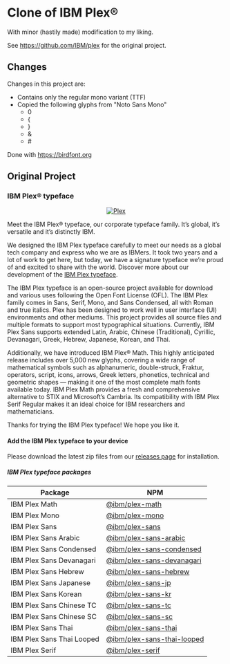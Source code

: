 # Clone of IBM Plex®

With minor (hastily made) modification to my liking.

See https://github.com/IBM/plex for the original project.

## Changes

Changes in this project are:

- Contains only the regular mono variant (TTF)
- Copied the following glyphs from "Noto Sans Mono"
    - 0
    - {
    - }
    - &
    - \#

Done with https://birdfont.org

## Original Project

### IBM Plex® typeface

<p align="center">
  <a href="https://www.ibm.com/plex/">
    <img alt="Plex" src="https://i.imgur.com/yB9xz60.jpg" />
  </a>
</p>

Meet the IBM Plex® typeface, our corporate typeface family. It’s global, it’s versatile and it’s distinctly IBM.

We designed the IBM Plex typeface carefully to meet our needs as a global tech company and express who we are as IBMers. It took two years and a lot of work to get here, but today, we have a signature typeface we’re proud of and excited to share with the world. Discover more about our development of the [IBM Plex typeface](https://www.ibm.com/plex/).

The IBM Plex typeface is an open-source project available for download and various uses following the Open Font License (OFL). The IBM Plex family comes in Sans, Serif, Mono, and Sans Condensed, all with Roman and true italics. Plex has been designed to work well in user interface (UI) environments and other mediums. This project provides all source files and multiple formats to support most typographical situations. Currently, IBM Plex Sans supports extended Latin, Arabic, Chinese (Traditional), Cyrillic, Devanagari, Greek, Hebrew, Japanese, Korean, and Thai.

Additionally, we have introduced IBM Plex® Math. This highly anticipated release includes over 5,000 new glyphs, covering a wide range of mathematical symbols such as alphanumeric, double-struck, Fraktur, operators, script, icons, arrows, Greek letters, phonetics, technical and geometric shapes — making it one of the most complete math fonts available today. IBM Plex Math provides a fresh and comprehensive alternative to STIX and Microsoft’s Cambria. Its compatibility with IBM Plex Serif Regular makes it an ideal choice for IBM researchers and mathematicians.

Thanks for trying the IBM Plex typeface! We hope you like it.

#### Add the IBM Plex typeface to your device

Please download the latest zip files from our [releases page](https://github.com/IBM/plex/releases) for installation.

##### IBM Plex typeface packages

| Package                   | NPM                                                                                    |
| ------------------------- | -------------------------------------------------------------------------------------- |
| IBM Plex Math             | [@ibm/plex-math](https://www.npmjs.com/package/@ibm/plex-math)                         |
| IBM Plex Mono             | [@ibm/plex-mono](https://www.npmjs.com/package/@ibm/plex-mono)                         |
| IBM Plex Sans             | [@ibm/plex-sans](https://www.npmjs.com/package/@ibm/plex-sans)                         |
| IBM Plex Sans Arabic      | [@ibm/plex-sans-arabic](https://www.npmjs.com/package/@ibm/plex-sans-arabic)           |
| IBM Plex Sans Condensed   | [@ibm/plex-sans-condensed](https://www.npmjs.com/package/@ibm/plex-sans-condensed)     |
| IBM Plex Sans Devanagari  | [@ibm/plex-sans-devanagari](https://www.npmjs.com/package/@ibm/plex-sans-devanagari)   |
| IBM Plex Sans Hebrew      | [@ibm/plex-sans-hebrew](https://www.npmjs.com/package/@ibm/plex-sans-hebrew)           |
| IBM Plex Sans Japanese    | [@ibm/plex-sans-jp](https://www.npmjs.com/package/@ibm/plex-sans-jp)                   |
| IBM Plex Sans Korean      | [@ibm/plex-sans-kr](https://www.npmjs.com/package/@ibm/plex-sans-kr)                   |
| IBM Plex Sans Chinese TC  | [@ibm/plex-sans-tc](https://www.npmjs.com/package/@ibm/plex-sans-tc)                   |
| IBM Plex Sans Chinese SC  | [@ibm/plex-sans-sc](https://www.npmjs.com/package/@ibm/plex-sans-sc)                   |
| IBM Plex Sans Thai        | [@ibm/plex-sans-thai](https://www.npmjs.com/package/@ibm/plex-sans-thai)               |
| IBM Plex Sans Thai Looped | [@ibm/plex-sans-thai-looped](https://www.npmjs.com/package/@ibm/plex-sans-thai-looped) |
| IBM Plex Serif            | [@ibm/plex-serif](https://www.npmjs.com/package/@ibm/plex-serif)                       |
